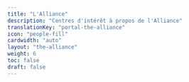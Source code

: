 ```yaml
---
title: "L'Alliance"
description: "Centres d'intérêt à propos de l'Alliance"
translationKey: "portal-the-alliance"
icon: "people-fill"
cardwidth: "auto"
layout: "the-alliance"
weight: 6
toc: false
draft: false
---
```

